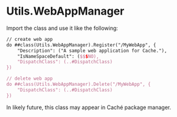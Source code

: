 # Utils.WebAppManager

Import the class and use it like the following:

```cls
// create web app
do ##class(Utils.WebAppManager).Register("/MyWebApp", {
    "Description": ("A sample web application for Cache."),
    "IsNameSpaceDefault": ($$$NO),
    "DispatchClass": (..#DispatchClass)
})

// delete web app
do ##class(Utils.WebAppManager).Delete("/MyWebApp", {
    "DispatchClass": (..#DispatchClass)
})
```

In likely future, this class may appear in Caché package manager.
